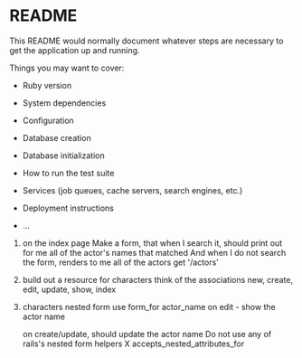 # README

This README would normally document whatever steps are necessary to get the
application up and running.

Things you may want to cover:

* Ruby version

* System dependencies

* Configuration

* Database creation

* Database initialization

* How to run the test suite

* Services (job queues, cache servers, search engines, etc.)

* Deployment instructions

* ...

1. on the index page
Make a form, that when I search it, should print out for me all of the actor's names that matched
And when I do not search the form, renders to me all of the actors
get '/actors'
2. build out a resource for characters
  think of the associations
  new, create, edit, update, show, index
3. characters nested form
  use form_for
    actor_name
    on edit - show the actor name

    on create/update, should update the actor name
      Do not use any of rails's nested form helpers
        X accepts_nested_attributes_for
